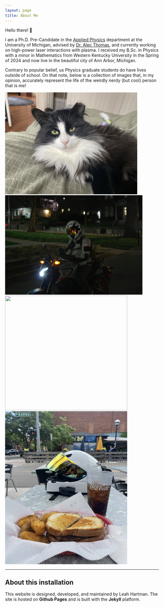 ```yaml
---
layout: page
title: About Me
---
```


Hello there! 👋

<p>I am a Ph.D. Pre-Candidate in the <a href="https://lsa.umich.edu/appliedphysics">Applied Physics</a> department at the University of Michigan, advised by <a href="https://ners.engin.umich.edu/people/thomas-alec/">Dr. Alec Thomas</a>, and currently working on high-power laser interactions with plasma. I received my B.Sc. in Physics with a minor in Mathematics from Western Kentucky University in the Spring of 2024 and now live in the beautiful city of Ann Arbor, Michigan.</p>

<p>Contrary to popular belief, us Physics graduate students do have lives outside of school. On that note, below is a collection of images that, in my opinion, accurately represent the life of the weirdly nerdy (but cool) person that is me! 

<div class="popup-gallery">
<article>
       <a href="assets/images/about/socks.jpg" title="My best friend, Socks" class="image object"><img src="assets/images/about/socks.jpg" width="433" height="333"/></a>
</article>
<article>
       <a href="assets/images/about/motorcycle1.jpeg" title="A favorite hobby of mine" class="image object"><img src="assets/images/about/motorcycle1.jpeg" width="450" height="325"/></a>
</article>
<article>
       <a href="assets/images/about/sisters.png" title="My two sisters, Quinn and Sarah" class="image object"><img src="assets/images/about/sisters.png" width="400" height="375"/></a>
</article>
<article>
       <a href="assets/images/about/food.png" title="My two sisters, Quinn and Sarah" class="image object"><img src="assets/images/about/food.png" width="400" height="500"/></a>
</article>
</div>


<hr class="major" />

<h2>About this installation</h2>

<p> This website is designed, developed, and maintained by Leah Hartman. The site is hosted on <b>Github Pages</b> and is built with the <b>Jekyll</b> platform. 
